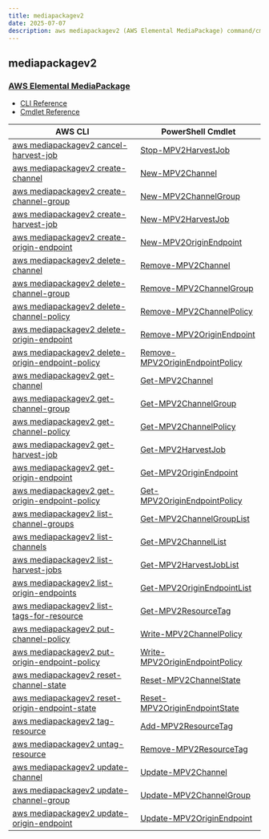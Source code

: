 ```yaml
---
title: mediapackagev2
date: 2025-07-07
description: aws mediapackagev2 (AWS Elemental MediaPackage) command/cmdlet list.
---
```


## mediapackagev2

### [AWS Elemental MediaPackage](https://aws.amazon.com/mediapackage/)

* [CLI Reference](https://awscli.amazonaws.com/v2/documentation/api/latest/reference/mediapackagev2/index.html)
* [Cmdlet Reference](https://docs.aws.amazon.com/powershell/latest/reference/items/MediaPackageV2_cmdlets.html)

|AWS CLI|PowerShell Cmdlet|
|----|----|
|[aws mediapackagev2 cancel-harvest-job](https://awscli.amazonaws.com/v2/documentation/api/latest/reference/mediapackagev2/cancel-harvest-job.html)|[Stop-MPV2HarvestJob](https://docs.aws.amazon.com/powershell/latest/reference/items/Stop-MPV2HarvestJob.html)|
|[aws mediapackagev2 create-channel](https://awscli.amazonaws.com/v2/documentation/api/latest/reference/mediapackagev2/create-channel.html)|[New-MPV2Channel](https://docs.aws.amazon.com/powershell/latest/reference/items/New-MPV2Channel.html)|
|[aws mediapackagev2 create-channel-group](https://awscli.amazonaws.com/v2/documentation/api/latest/reference/mediapackagev2/create-channel-group.html)|[New-MPV2ChannelGroup](https://docs.aws.amazon.com/powershell/latest/reference/items/New-MPV2ChannelGroup.html)|
|[aws mediapackagev2 create-harvest-job](https://awscli.amazonaws.com/v2/documentation/api/latest/reference/mediapackagev2/create-harvest-job.html)|[New-MPV2HarvestJob](https://docs.aws.amazon.com/powershell/latest/reference/items/New-MPV2HarvestJob.html)|
|[aws mediapackagev2 create-origin-endpoint](https://awscli.amazonaws.com/v2/documentation/api/latest/reference/mediapackagev2/create-origin-endpoint.html)|[New-MPV2OriginEndpoint](https://docs.aws.amazon.com/powershell/latest/reference/items/New-MPV2OriginEndpoint.html)|
|[aws mediapackagev2 delete-channel](https://awscli.amazonaws.com/v2/documentation/api/latest/reference/mediapackagev2/delete-channel.html)|[Remove-MPV2Channel](https://docs.aws.amazon.com/powershell/latest/reference/items/Remove-MPV2Channel.html)|
|[aws mediapackagev2 delete-channel-group](https://awscli.amazonaws.com/v2/documentation/api/latest/reference/mediapackagev2/delete-channel-group.html)|[Remove-MPV2ChannelGroup](https://docs.aws.amazon.com/powershell/latest/reference/items/Remove-MPV2ChannelGroup.html)|
|[aws mediapackagev2 delete-channel-policy](https://awscli.amazonaws.com/v2/documentation/api/latest/reference/mediapackagev2/delete-channel-policy.html)|[Remove-MPV2ChannelPolicy](https://docs.aws.amazon.com/powershell/latest/reference/items/Remove-MPV2ChannelPolicy.html)|
|[aws mediapackagev2 delete-origin-endpoint](https://awscli.amazonaws.com/v2/documentation/api/latest/reference/mediapackagev2/delete-origin-endpoint.html)|[Remove-MPV2OriginEndpoint](https://docs.aws.amazon.com/powershell/latest/reference/items/Remove-MPV2OriginEndpoint.html)|
|[aws mediapackagev2 delete-origin-endpoint-policy](https://awscli.amazonaws.com/v2/documentation/api/latest/reference/mediapackagev2/delete-origin-endpoint-policy.html)|[Remove-MPV2OriginEndpointPolicy](https://docs.aws.amazon.com/powershell/latest/reference/items/Remove-MPV2OriginEndpointPolicy.html)|
|[aws mediapackagev2 get-channel](https://awscli.amazonaws.com/v2/documentation/api/latest/reference/mediapackagev2/get-channel.html)|[Get-MPV2Channel](https://docs.aws.amazon.com/powershell/latest/reference/items/Get-MPV2Channel.html)|
|[aws mediapackagev2 get-channel-group](https://awscli.amazonaws.com/v2/documentation/api/latest/reference/mediapackagev2/get-channel-group.html)|[Get-MPV2ChannelGroup](https://docs.aws.amazon.com/powershell/latest/reference/items/Get-MPV2ChannelGroup.html)|
|[aws mediapackagev2 get-channel-policy](https://awscli.amazonaws.com/v2/documentation/api/latest/reference/mediapackagev2/get-channel-policy.html)|[Get-MPV2ChannelPolicy](https://docs.aws.amazon.com/powershell/latest/reference/items/Get-MPV2ChannelPolicy.html)|
|[aws mediapackagev2 get-harvest-job](https://awscli.amazonaws.com/v2/documentation/api/latest/reference/mediapackagev2/get-harvest-job.html)|[Get-MPV2HarvestJob](https://docs.aws.amazon.com/powershell/latest/reference/items/Get-MPV2HarvestJob.html)|
|[aws mediapackagev2 get-origin-endpoint](https://awscli.amazonaws.com/v2/documentation/api/latest/reference/mediapackagev2/get-origin-endpoint.html)|[Get-MPV2OriginEndpoint](https://docs.aws.amazon.com/powershell/latest/reference/items/Get-MPV2OriginEndpoint.html)|
|[aws mediapackagev2 get-origin-endpoint-policy](https://awscli.amazonaws.com/v2/documentation/api/latest/reference/mediapackagev2/get-origin-endpoint-policy.html)|[Get-MPV2OriginEndpointPolicy](https://docs.aws.amazon.com/powershell/latest/reference/items/Get-MPV2OriginEndpointPolicy.html)|
|[aws mediapackagev2 list-channel-groups](https://awscli.amazonaws.com/v2/documentation/api/latest/reference/mediapackagev2/list-channel-groups.html)|[Get-MPV2ChannelGroupList](https://docs.aws.amazon.com/powershell/latest/reference/items/Get-MPV2ChannelGroupList.html)|
|[aws mediapackagev2 list-channels](https://awscli.amazonaws.com/v2/documentation/api/latest/reference/mediapackagev2/list-channels.html)|[Get-MPV2ChannelList](https://docs.aws.amazon.com/powershell/latest/reference/items/Get-MPV2ChannelList.html)|
|[aws mediapackagev2 list-harvest-jobs](https://awscli.amazonaws.com/v2/documentation/api/latest/reference/mediapackagev2/list-harvest-jobs.html)|[Get-MPV2HarvestJobList](https://docs.aws.amazon.com/powershell/latest/reference/items/Get-MPV2HarvestJobList.html)|
|[aws mediapackagev2 list-origin-endpoints](https://awscli.amazonaws.com/v2/documentation/api/latest/reference/mediapackagev2/list-origin-endpoints.html)|[Get-MPV2OriginEndpointList](https://docs.aws.amazon.com/powershell/latest/reference/items/Get-MPV2OriginEndpointList.html)|
|[aws mediapackagev2 list-tags-for-resource](https://awscli.amazonaws.com/v2/documentation/api/latest/reference/mediapackagev2/list-tags-for-resource.html)|[Get-MPV2ResourceTag](https://docs.aws.amazon.com/powershell/latest/reference/items/Get-MPV2ResourceTag.html)|
|[aws mediapackagev2 put-channel-policy](https://awscli.amazonaws.com/v2/documentation/api/latest/reference/mediapackagev2/put-channel-policy.html)|[Write-MPV2ChannelPolicy](https://docs.aws.amazon.com/powershell/latest/reference/items/Write-MPV2ChannelPolicy.html)|
|[aws mediapackagev2 put-origin-endpoint-policy](https://awscli.amazonaws.com/v2/documentation/api/latest/reference/mediapackagev2/put-origin-endpoint-policy.html)|[Write-MPV2OriginEndpointPolicy](https://docs.aws.amazon.com/powershell/latest/reference/items/Write-MPV2OriginEndpointPolicy.html)|
|[aws mediapackagev2 reset-channel-state](https://awscli.amazonaws.com/v2/documentation/api/latest/reference/mediapackagev2/reset-channel-state.html)|[Reset-MPV2ChannelState](https://docs.aws.amazon.com/powershell/latest/reference/items/Reset-MPV2ChannelState.html)|
|[aws mediapackagev2 reset-origin-endpoint-state](https://awscli.amazonaws.com/v2/documentation/api/latest/reference/mediapackagev2/reset-origin-endpoint-state.html)|[Reset-MPV2OriginEndpointState](https://docs.aws.amazon.com/powershell/latest/reference/items/Reset-MPV2OriginEndpointState.html)|
|[aws mediapackagev2 tag-resource](https://awscli.amazonaws.com/v2/documentation/api/latest/reference/mediapackagev2/tag-resource.html)|[Add-MPV2ResourceTag](https://docs.aws.amazon.com/powershell/latest/reference/items/Add-MPV2ResourceTag.html)|
|[aws mediapackagev2 untag-resource](https://awscli.amazonaws.com/v2/documentation/api/latest/reference/mediapackagev2/untag-resource.html)|[Remove-MPV2ResourceTag](https://docs.aws.amazon.com/powershell/latest/reference/items/Remove-MPV2ResourceTag.html)|
|[aws mediapackagev2 update-channel](https://awscli.amazonaws.com/v2/documentation/api/latest/reference/mediapackagev2/update-channel.html)|[Update-MPV2Channel](https://docs.aws.amazon.com/powershell/latest/reference/items/Update-MPV2Channel.html)|
|[aws mediapackagev2 update-channel-group](https://awscli.amazonaws.com/v2/documentation/api/latest/reference/mediapackagev2/update-channel-group.html)|[Update-MPV2ChannelGroup](https://docs.aws.amazon.com/powershell/latest/reference/items/Update-MPV2ChannelGroup.html)|
|[aws mediapackagev2 update-origin-endpoint](https://awscli.amazonaws.com/v2/documentation/api/latest/reference/mediapackagev2/update-origin-endpoint.html)|[Update-MPV2OriginEndpoint](https://docs.aws.amazon.com/powershell/latest/reference/items/Update-MPV2OriginEndpoint.html)|

